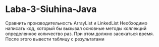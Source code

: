 # Laba-3-Siuhina-Java
Сравнить производительность ArrayList и LinkedList 
Необходимо написать код, который бы вызывал основные методы коллекций определенное количество раз. 
При этом должно засекаться время. После этого вывести таблицу с результатами
